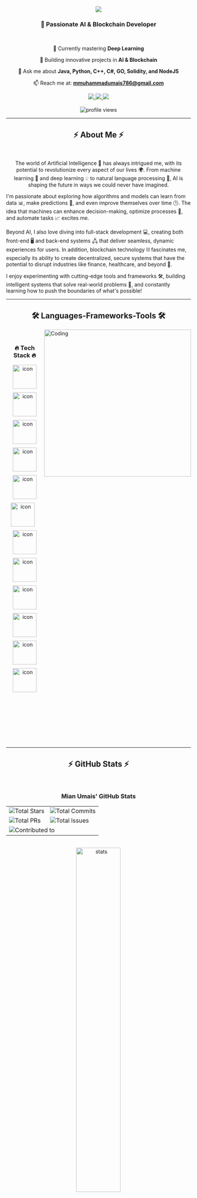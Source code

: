 <h1 align="center">
  <img src="https://readme-typing-svg.herokuapp.com/?font=Righteous&size=35&center=true&vCenter=true&width=500&height=70&duration=4000&lines=Hi+There!+👋;I'm+Muhammad+Umais!;" />
</h1>

<h3 align="center">🚀 Passionate AI & Blockchain Developer</h3>

<br/>

<div align="center">
 
 🔭 Currently mastering **Deep Learning**
 
 🌱 Building innovative projects in **AI & Blockchain**
 
 💬 Ask me about **Java, Python, C++, C#, GO, Solidity, and NodeJS**
 
 📫 Reach me at: **mmuhammadumais786@gmail.com**
 
 </div>
 
<div align="center"> 
  <a href="https://discord.com/users/tittu.mama" target="_blank">
      <img src="https://img.shields.io/badge/Discord-333333?style=for-the-badge&logo=discord&logoColor=blue" />
  </a>
  <a href="https://linkedin.com/in/mian-umais-13559524a" target="_blank">
    <img src="https://img.shields.io/badge/LinkedIn-0077B5?style=for-the-badge&logo=linkedin&logoColor=white" target="_blank" />
  </a>
  <a href="https://instagram.com/mian_umais" target="_blank">
     <img src="https://img.shields.io/badge/Instagram-E4405F?style=for-the-badge&logo=instagram&logoColor=white" target="_blank" />
  </a>
</div>

<br/>

<div align="center">
  <img src="https://komarev.com/ghpvc/?username=MianUmais&label=Profile%20views&color=0e75b6&style=flat" alt="profile views" />
</div>

 <hr/>
 
<h2 align="center">⚡ About Me ⚡</h2>
<br/>

<p align="center">
The world of Artificial Intelligence 🤖 has always intrigued me, with its potential to revolutionize every aspect of our lives 🌍. From machine learning 🧠 and deep learning 💡 to natural language processing 📝, AI is shaping the future in ways we could never have imagined. 

I'm passionate about exploring how algorithms and models can learn from data 📊, make predictions 🔮, and even improve themselves over time 🕒. The idea that machines can enhance decision-making, optimize processes 🔧, and automate tasks 📈 excites me. 

Beyond AI, I also love diving into full-stack development 💻, creating both front-end 🖥️ and back-end systems 🖧 that deliver seamless, dynamic experiences for users. In addition, blockchain technology ⛓️ fascinates me, especially its ability to create decentralized, secure systems that have the potential to disrupt industries like finance, healthcare, and beyond 💸.

I enjoy experimenting with cutting-edge tools and frameworks 🛠️, building intelligent systems that solve real-world problems 💼, and constantly learning how to push the boundaries of what's possible!
</p>



<hr/>

<h2 align="center">🛠️ Languages-Frameworks-Tools 🛠️</h2>
<img align="right" alt="Coding" width="400" src="https://user-images.githubusercontent.com/74038190/229223263-cf2e4b07-2615-4f87-9c38-e37600f8381a.gif">
<br/>

<!-- Tech Stack Section - Fixed to display icons in a single line -->
<div align="center">
    <h3>🔥 Tech Stack 🔥</h3>
    <div style="display: flex; justify-content: center; flex-wrap: wrap; gap: 10px;">
        <img src="https://techstack-generator.vercel.app/java-icon.svg" alt="icon" width="65" height="65" />
        <img src="https://techstack-generator.vercel.app/python-icon.svg" alt="icon" width="65" height="65" />
        <img src="https://techstack-generator.vercel.app/ts-icon.svg" alt="icon" width="65" height="65" />
        <img src="https://techstack-generator.vercel.app/js-icon.svg" alt="icon" width="65" height="65" />
        <img src="https://techstack-generator.vercel.app/react-icon.svg" alt="icon" width="65" height="65" />
        <img src="https://techstack-generator.vercel.app/mysql-icon.svg" alt="icon" width="65" height="65" /><br/>
        <img src="https://techstack-generator.vercel.app/nginx-icon.svg" alt="icon" width="65" height="65" />
        <img src="https://techstack-generator.vercel.app/docker-icon.svg" alt="icon" width="65" height="65" />
        <img src="https://techstack-generator.vercel.app/aws-icon.svg" alt="icon" width="65" height="65" />
        <img src="https://techstack-generator.vercel.app/github-icon.svg" alt="icon" width="65" height="65" />
        <img src="https://techstack-generator.vercel.app/restapi-icon.svg" alt="icon" width="65" height="65" />
        <img src="https://techstack-generator.vercel.app/graphql-icon.svg" alt="icon" width="65" height="65" />
    </div>
</div>
<br/><br/>
<br/><br/>
<br/><br/>
<br/><br/>
  
  <hr/>
<!-- GitHub Stats Section - Fixed to display properly -->
<h2 align="center">⚡ GitHub Stats ⚡</h2>
<br>

<div align="center">
    <h3>Mian Umais' GitHub Stats</h3>
    <table>
        <tr>
            <td>
                <img src="https://img.shields.io/badge/Total%20Stars-0-blueviolet" alt="Total Stars" />
            </td>
            <td>
                <img src="https://img.shields.io/badge/Total%20Commits%20(2025)-45-blue" alt="Total Commits" />
            </td>
        </tr>
        <tr>
            <td>
                <img src="https://img.shields.io/badge/Total%20PRs-1-brightgreen" alt="Total PRs" />
            </td>
            <td>
                <img src="https://img.shields.io/badge/Total%20Issues-0-red" alt="Total Issues" />
            </td>
        </tr>
        <tr>
            <td colspan="2">
                <img src="https://img.shields.io/badge/Contributed%20to%20(last%20year)-1-green" alt="Contributed to" />
            </td>
        </tr>
    </table>
</div>

<br/>

<div align="center">
  <img src="https://github-readme-stats.vercel.app/api?username=MianUmais&theme=tokyonight&show_icons=true&hide_border=true&count_private=true" width="49%" alt="stats"/>
</div>

<br/>

<hr/>

<div align="center">
  <h2>🏆 My GitHub Trophies 🏆</h2>
  <br>
  <img src="https://github-profile-trophy.vercel.app/?username=MianUmais&theme=radical&no-frame=true&no-bg=false&margin-w=4" width="100%" alt="Trophy" />
</div>

<hr/>

<h2 align="center">📊 My Contribution Graph 📊</h2>
<br/>

![Muhammad Umais's GitHub Activity Graph](https://github-readme-activity-graph.vercel.app/graph?username=MianUmais&custom_title=Muhammad%20Umais's%20GitHub%20Activity%20Graph&bg_color=0D1117&color=7F3FBF&line=7F3FBF&point=7F3FBF&area_color=FFFFFF&title_color=FFFFFF&area=true)

<h3 align="center">
    <img src="https://readme-typing-svg.herokuapp.com/?font=Righteous&size=25&center=true&vCenter=true&width=500&height=70&duration=4000&lines=Thanks+for+visiting!+👋;Connect+with+me+on+LinkedIn!;Drop+me+a+message!">
</h3>

<br/>

